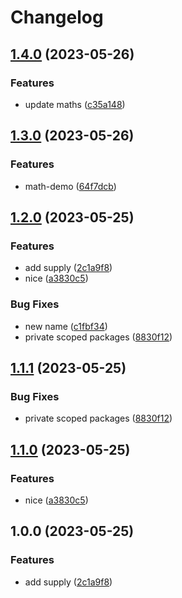 # Changelog

## [1.4.0](https://github.com/ssistoza/release-please-monorepo-poc/compare/fluffy-bassoon-v1.3.0...fluffy-bassoon-v1.4.0) (2023-05-26)


### Features

* update maths ([c35a148](https://github.com/ssistoza/release-please-monorepo-poc/commit/c35a148b17dabb21abde5049e3da80308b238457))

## [1.3.0](https://github.com/ssistoza/release-please-monorepo-poc/compare/fluffy-bassoon-v1.2.0...fluffy-bassoon-v1.3.0) (2023-05-26)


### Features

* math-demo ([64f7dcb](https://github.com/ssistoza/release-please-monorepo-poc/commit/64f7dcb6f4a7fc2934c86bbffe9bb4be2b3f13a9))

## [1.2.0](https://github.com/ssistoza/release-please-monorepo-poc/compare/fluffy-bassoon-v1.1.1...fluffy-bassoon-v1.2.0) (2023-05-25)


### Features

* add supply ([2c1a9f8](https://github.com/ssistoza/release-please-monorepo-poc/commit/2c1a9f85c0dd14df8ddc38316cc3023135c9578d))
* nice ([a3830c5](https://github.com/ssistoza/release-please-monorepo-poc/commit/a3830c530a49b89a8de064640fe66ea64a69330f))


### Bug Fixes

* new name ([c1fbf34](https://github.com/ssistoza/release-please-monorepo-poc/commit/c1fbf34246906bc30608f6f8c6090ff3bc2962e2))
* private scoped packages ([8830f12](https://github.com/ssistoza/release-please-monorepo-poc/commit/8830f12e60c221555bb1c2882ed9a261810cd82a))

## [1.1.1](https://github.com/ssistoza/release-please-monorepo-poc/compare/math-demo-v1.1.0...math-demo-v1.1.1) (2023-05-25)


### Bug Fixes

* private scoped packages ([8830f12](https://github.com/ssistoza/release-please-monorepo-poc/commit/8830f12e60c221555bb1c2882ed9a261810cd82a))

## [1.1.0](https://github.com/ssistoza/release-please-monorepo-poc/compare/math-demo-v1.0.0...math-demo-v1.1.0) (2023-05-25)


### Features

* nice ([a3830c5](https://github.com/ssistoza/release-please-monorepo-poc/commit/a3830c530a49b89a8de064640fe66ea64a69330f))

## 1.0.0 (2023-05-25)


### Features

* add supply ([2c1a9f8](https://github.com/ssistoza/release-please-monorepo-poc/commit/2c1a9f85c0dd14df8ddc38316cc3023135c9578d))
